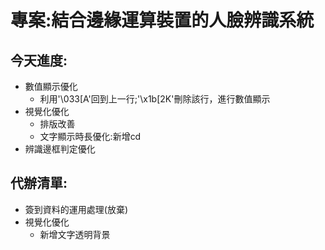 # 專案:結合邊緣運算裝置的人臉辨識系統
## 今天進度:
* 數值顯示優化
  * 利用'\033[A'回到上一行;'\x1b[2K'刪除該行，進行數值顯示
* 視覺化優化
  * 排版改善
  * 文字顯示時長優化:新增cd
* 辨識邊框判定優化
## 代辦清單:
* 簽到資料的運用處理(放棄)
* 視覺化優化
  * 新增文字透明背景
